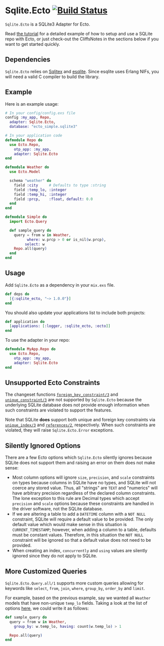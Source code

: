 Sqlite.Ecto [![Build Status](https://travis-ci.org/jazzyb/sqlite_ecto.svg?branch=master "Build Status")](https://travis-ci.org/jazzyb/sqlite_ecto)
==========

`Sqlite.Ecto` is a SQLite3 Adapter for Ecto.

Read [the tutorial](https://github.com/jazzyb/sqlite_ecto/wiki/Basic-Sqlite.Ecto-Tutorial)
for a detailed example of how to setup and use a SQLite repo with Ecto, or
just check-out the CliffsNotes in the sections below if you want to get
started quickly.

## Dependencies

`Sqlite.Ecto` relies on [Sqlitex](https://github.com/mmmries/sqlitex) and
[esqlite](https://github.com/mmzeeman/esqlite).  Since esqlite uses
Erlang NIFs, you will need a valid C compiler to build the library.

## Example

Here is an example usage:

```elixir
# In your config/config.exs file
config :my_app, Repo,
  adapter: Sqlite.Ecto,
  database: "ecto_simple.sqlite3"

# In your application code
defmodule Repo do
  use Ecto.Repo,
    otp_app: :my_app,
    adapter: Sqlite.Ecto
end

defmodule Weather do
  use Ecto.Model

  schema "weather" do
    field :city     # Defaults to type :string
    field :temp_lo, :integer
    field :temp_hi, :integer
    field :prcp,    :float, default: 0.0
  end
end

defmodule Simple do
  import Ecto.Query

  def sample_query do
    query = from w in Weather,
          where: w.prcp > 0 or is_nil(w.prcp),
         select: w
    Repo.all(query)
  end
end
```

## Usage

Add `Sqlite.Ecto` as a dependency in your `mix.exs` file.

```elixir
def deps do
  [{:sqlite_ecto, "~> 1.0.0"}]
end
```

You should also update your applications list to include both projects:
```elixir
def application do
  [applications: [:logger, :sqlite_ecto, :ecto]]
end
```

To use the adapter in your repo:
```elixir
defmodule MyApp.Repo do
  use Ecto.Repo,
    otp_app: :my_app,
    adapter: Sqlite.Ecto
end
```

## Unsupported Ecto Constraints

The changeset functions
[`foreign_key_constraint/3`](http://hexdocs.pm/ecto/Ecto.Changeset.html#foreign_key_constraint/3)
and
[`unique_constraint/3`](http://hexdocs.pm/ecto/Ecto.Changeset.html#unique_constraint/3)
are not supported by `Sqlite.Ecto` because the underlying SQLite database does
not provide enough information when such constraints are violated to support
the features.

Note that SQLite **does** support both unique and foreign key constraints via
[`unique_index/3`](http://hexdocs.pm/ecto/Ecto.Migration.html#unique_index/3)
and [`references/2`](http://hexdocs.pm/ecto/Ecto.Migration.html#references/2),
respectively.  When such constraints are violated, they will raise
`Sqlite.Ecto.Error` exceptions.

## Silently Ignored Options

There are a few Ecto options which `Sqlite.Ecto` silently ignores because
SQLite does not support them and raising an error on them does not make sense:
* Most column options will ignore `size`, `precision`, and `scale` constraints
  on types because columns in SQLite have no types, and SQLite will not coerce
  any stored value.  Thus, all "strings" are `TEXT` and "numerics" will have
  arbitrary precision regardless of the declared column constraints.  The lone
  exception to this rule are Decimal types which accept `precision` and
  `scale` options because these constraints are handled in the driver
  software, not the SQLite database.
* If we are altering a table to add a `DATETIME` column with a `NOT NULL`
  constraint, SQLite will require a default value to be provided.  The only
  default value which would make sense in this situation is
  `CURRENT_TIMESTAMP`; however, when adding a column to a table, defaults must
  be constant values.  Therefore, in this situation the `NOT NULL` constraint
  will be ignored so that a default value does not need to be provided.
* When creating an index, `concurrently` and `using` values are silently
  ignored since they do not apply to SQLite.

## More Customized Queries

`Sqlite.Ecto.Query.all/1` supports more custom queries allowing for keywords
like `select`, `from`, `join`, `where`, `group_by`, `order_by` and `limit`.

For example, based on the previous example, say we wanted all `Weather` models
that have non-unique `temp_lo` fields. Taking a look at the list of options [here](sqlite_ecto/lib/sqlite_ecto/query.ex),
we could write it as follows:

```elixir
def sample_query do
  query = from w in Weather,
    group_by: w.temp_lo, having: count(w.temp_lo) > 1

  Repo.all(query)
end
```
